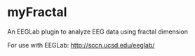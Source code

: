 # myFractal
An EEGLab plugin to analyze EEG data using fractal dimension

For use with EEGLab: http://sccn.ucsd.edu/eeglab/
